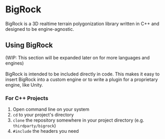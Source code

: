 # BigRock
BigRock is a 3D realtime terrain polygonization library written in C++ and designed to be engine-agnostic.
## Using BigRock
(WIP: This section will be expanded later on for more languages and engines)<br><br>
BigRock is intended to be included directly in code. This makes it easy to insert BigRock into a custom engine or to write a plugin for a proprietary engine, like Unity.
### For C++ Projects
1. Open command line on your system
2. `cd` to your project's directory
3. `clone` the repository somewhere in your project directory (e.g. `thirdparty/bigrock`)
4. `#include` the headers you need
